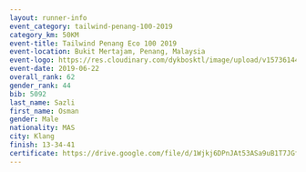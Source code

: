 ```yaml
--- 
layout: runner-info 
event_category: tailwind-penang-100-2019 
category_km: 50KM 
event-title: Tailwind Penang Eco 100 2019 
event-location: Bukit Mertajam, Penang, Malaysia 
event-logo: https://res.cloudinary.com/dykbosktl/image/upload/v1573614442/Logo/Logo_gqlzi3.jpg 
event-date: 2019-06-22 
overall_rank: 62
gender_rank: 44
bib: 5092
last_name: Sazli
first_name: Osman
gender: Male
nationality: MAS
city: Klang
finish: 13-34-41
certificate: https://drive.google.com/file/d/1Wjkj6DPnJAt53ASa9uB1T7JGfjCRKs5e/view?usp=sharing
--- 
```

